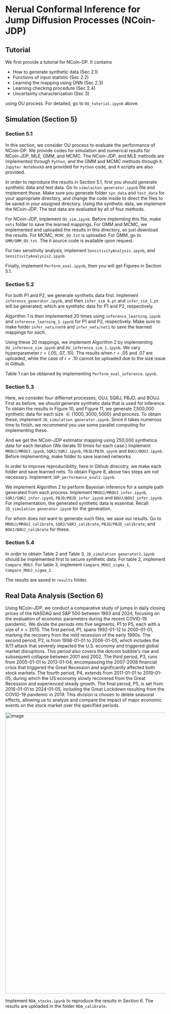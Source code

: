 # Nerual Conformal Inference for Jump Diffusion Processes (NCoin-JDP)
## Tutorial
We first provide a tutorial for NCoin-DP. It contains

- How to generate synthetic data (Sec 2.1)
- Functions of input statistic (Sec 2.2)
- Learning the mapping using DNN (Sec 2.3)
- Learning checking procedure (Sec 2.4)
- Uncertainty characterization (Sec 3)

using OU process. For detailed, go to `OU_tutorial.ipynb` above.


## Simulation (Section 5)
### Section 5.1
In this section, we consider OU process to evaluate the performance of NCoin-DP. We provide codes for simulation and numerical results for NCoin-JDP, MLE, GMM, and MCMC. The NCoin-JDP, and MLE methods are implemented through `Python`, and the GMM and MCMC methods through `R`. `Jupyter Notebook`s are provided for `Python` code, and `R` scripts are also provided.

In order to reproduce the results in Section 5.1, first you should generate synthetic data and test data. Go to `simulaiton generator.ipynb` file and implement those. Make sure you generate folder `syn_data` and `test_data` for your appropriate directory, and change the code inside to direct the files to be saved in your assigned directory. Using the synthetic data, we implement the NCoin-JDP. The test data are evaluated by all of four methods.

For NCoin-JDP, implement `OU_sim.ipynb`. Before implemting this file, make `nets` folder to save the learned mappings. For GMM and MCMC, we implemented and uploaded the results in this directory, so just download the results. For MCMC, `MCMC_OU.txt` is uploaded. For GMM, go to `GMM/GMM_OU.txt`. The `R` source code is available upon request.

For two sensitivity analysis, implement `SensitivityAnalysis.ipynb`, and `SensitivityAnalysis2.ipynb`.

Finally, implement `Perform_eval.ipynb`, then you will get Figures in Section 5.1. 


### Section 5.2
For both P1 and P2, we generate synthetic data first. Implement `inference_generator.ipynb`, and then `infer_sim_0.pt` and `infer_sim_1.pt` will be generated, which are synthetic data for P1 and P2, respectively. 

Algorithm 1 is then implemented 20 times using `inference_learning.ipynb` and `inference_learning_1.ipynb` for P1 and P2, respectively. Make sure to make folder `infer_nets/net0` and `infer_nets/net1` to save the learned mappings for each.

Using these 20 mappings, we implement Algorithm 2 by implementing `OU_inference_sim.ipynb` and `OU_inference_sim_1.ipynb`. We vary hyperparameter $r = \{.05, .07, .10\}$. The results when $r = .05$ and $.07$ are uploaded, while the case of $r = .10$ cannot be uploaded due to the size issue in Github.

Table 1 can be obtained by implementing `Perform_eval_inference.ipynb`.


### Section 5.3
Here, we consider four differnet processes, OUJ, SQRJ, PBJD, and BOUJ. First as before, we should generate synthetic data that is used for inference. To obtain the results in Figure 10, and Figure 11, we generate 7,500,000 synthetic data for each size $\in \{1000, 3000, 5000 \}$ and process. To obtain these, implement `JD_simulation generator.ipynb`. Since it takes numerous time to finish, we recommend you use some parallel computing for implementing these. 

And we get the NCoin-JDP estimator mapping using 250,000 synthetica data for each iteration (We iterate 10 times for each case.) Implement `MROUJ/MROUJ.ipynb`, `SQRJ/SQRJ.ipynb`, `PBJD/PBJD.ipynb` and `BOUJ/BOUJ.ipynb`. Before implementing, make folder to save learned networks. 

In order to improve reproducibility, here in Github direcotry, we make each folder and save learned nets. To obtain Figure 8, above two steps are not necessary. Implement `JDP_performance_eval2.ipynb`.

We implement Algorithm 2 to perform Bayesian inference for a sample path generated from each process. Implement `MROUJ/MROUJ_infer.ipynb`, `SQRJ/SQRJ_infer.ipynb`, `PBJD/PBJD_infer.ipynb` and `BOUJ/BOUJ_infer.ipynb`. For implementation, the generated synthetic data is essential. Recall `JD_simulation generator.ipynb` for the generation. 

For whom does not want to generate such files, we save our results. Go to `MROUJ/MROUJ_calibrate`, `SQRJ/SQRJ_calibrate`, `PBJD/PBJD_calibrate`, and `BOUJ/BOUJ_calibrate` for these.


### Section 5.4
In order to obtain Table 2 and Table 3, `JD_simulation generator2.ipynb` should be implemented first to secure synthetic data. For table 2, implement `Compare_MOUJ`. For table 3, implement `Compare_MOUJ_sigma_1`, `Compare_MOUJ_sigma_2`. 

The results are saved in `results` folder.

## Real Data Analysis (Section 6)
Using NCoin-JDP, we conduct a comparative study of jumps in daily closing prices of the NASDAQ and S\&P 500 between 1993 and 2024, focusing on the evaluation of economic parameters during the recent COVID-19 pandemic. We divide the periods into five segments, P1 to P5, each with a size of $n=2015$.
The first period, P1, spans 1992-01-12 to 2000-01-01, marking the recovery from the mild recession of the early 1990s. The second period, P2, is from 1998-01-01 to 2006-01-05, which includes the 9/11 attack that severely impacted the U.S. economy and triggered global market disruptions. This period also covers the dotcom bubble's rise and subsequent collapse between 2001 and 2002. The third period, P3, runs from 2005-01-01 to 2013-01-04, encompassing the 2007-2008 financial crisis that triggered the Great Recession and significantly affected both stock markets. The fourth period, P4, extends from 2011-01-01 to 2019-01-05, during which the US economy slowly recovered from the Great Recession and experienced steady growth. The final period, P5, is set from 2016-01-01 to 2024-01-05, including the Great Lockdown resulting from the COVID-19 pandemic in 2019. This division is chosen to delete seasonal effects, allowing us to analyze and compare the impact of major economic events on the stock market over the specified periods.

<img width="883" alt="image" src="https://github.com/anonymous1116/NCoin-JDP/assets/126707827/7eb74972-c7bb-4fd0-bb65-a76753a37f7d">

Implement `RDA_stocks.ipynb` to reproduce the results in Section 6. The results are uploaded in the folder `RDA_calibrate`.


